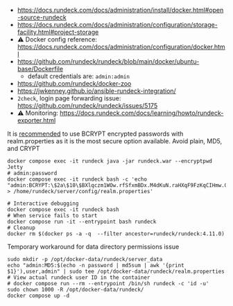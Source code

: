 * https://docs.rundeck.com/docs/administration/install/docker.html#open-source-rundeck
* https://docs.rundeck.com/docs/administration/configuration/storage-facility.html#project-storage
* :warning: Docker config reference: https://docs.rundeck.com/docs/administration/configuration/docker.html
* https://github.com/rundeck/rundeck/blob/main/docker/ubuntu-base/Dockerfile
    * default credentials are: `admin:admin`
* https://github.com/rundeck/docker-zoo
* https://jwkenney.github.io/ansible-rundeck-integration/
* `2check`, login page forwarding issue: https://github.com/rundeck/rundeck/issues/5175
* :warning: Monitoring: https://docs.rundeck.com/docs/learning/howto/rundeck-exporter.html

It is [recommended](https://docs.rundeck.com/docs/administration/security/authentication.html#propertyfileloginmodule) to use BCRYPT encrypted passwords with realm.properties as it is the most secure option available. Avoid plain, MD5, and CRYPT

```shell
docker compose exec -it rundeck java -jar rundeck.war --encryptpwd Jetty
# admin:password
docker compose exec -it rundeck bash -c 'echo "admin:BCRYPT:\$2a\$10\$BXlqczm1WOw.rfSfxmBDx.M4dKuN.raHXqF9FzKqCIHmw.0LiYQhy,user,admin" > /home/rundeck/server/config/realm.properties'
```


```shell
# Interactive debugging
docker compose exec -it rundeck bash
# When service fails to start
docker compose run -it --entrypoint bash rundeck
# Cleanup
docker rm $(docker ps -a -q  --filter ancestor=rundeck/rundeck:4.11.0)
```

Temporary workaround for data directory permissions issue
```shell
sudo mkdir -p /opt/docker-data/rundeck/server_data
echo "admin:MD5:$(echo -n password | md5sum | awk '{print $1}'),user,admin" | sudo tee /opt/docker-data/rundeck/realm.properties
# View actual rundeck user ID in the container
# docker compose run --rm --entrypoint /bin/sh rundeck -c 'id -u'
sudo chown 1000 -R /opt/docker-data/rundeck/
docker compose up -d
```
